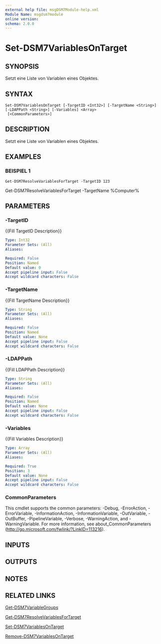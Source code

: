 ```yaml
---
external help file: msgDSM7Module-help.xml
Module Name: msgdsm7module
online version:
schema: 2.0.0
---
```


# Set-DSM7VariablesOnTarget

## SYNOPSIS
Setzt eine Liste von Variablen eines Objektes.

## SYNTAX

```
Set-DSM7VariablesOnTarget [-TargetID <Int32>] [-TargetName <String>] [-LDAPPath <String>] [-Variables] <Array>
 [<CommonParameters>]
```

## DESCRIPTION
Setzt eine Liste von Variablen eines Objektes.

## EXAMPLES

### BEISPIEL 1
```
Get-DSM7ResolveVariablesForTarget -TargetID 123
```

Get-DSM7ResolveVariablesForTarget -TargetName %Computer%

## PARAMETERS

### -TargetID
{{Fill TargetID Description}}

```yaml
Type: Int32
Parameter Sets: (All)
Aliases:

Required: False
Position: Named
Default value: 0
Accept pipeline input: False
Accept wildcard characters: False
```

### -TargetName
{{Fill TargetName Description}}

```yaml
Type: String
Parameter Sets: (All)
Aliases:

Required: False
Position: Named
Default value: None
Accept pipeline input: False
Accept wildcard characters: False
```

### -LDAPPath
{{Fill LDAPPath Description}}

```yaml
Type: String
Parameter Sets: (All)
Aliases:

Required: False
Position: Named
Default value: None
Accept pipeline input: False
Accept wildcard characters: False
```

### -Variables
{{Fill Variables Description}}

```yaml
Type: Array
Parameter Sets: (All)
Aliases:

Required: True
Position: 3
Default value: None
Accept pipeline input: False
Accept wildcard characters: False
```

### CommonParameters
This cmdlet supports the common parameters: -Debug, -ErrorAction, -ErrorVariable, -InformationAction, -InformationVariable, -OutVariable, -OutBuffer, -PipelineVariable, -Verbose, -WarningAction, and -WarningVariable.
For more information, see about_CommonParameters (http://go.microsoft.com/fwlink/?LinkID=113216).

## INPUTS

## OUTPUTS

## NOTES

## RELATED LINKS

[Get-DSM7VariableGroups]()

[Get-DSM7ResolveVariablesForTarget]()

[Set-DSM7VariablesOnTarget]()

[Remove-DSM7VariablesOnTarget]()

